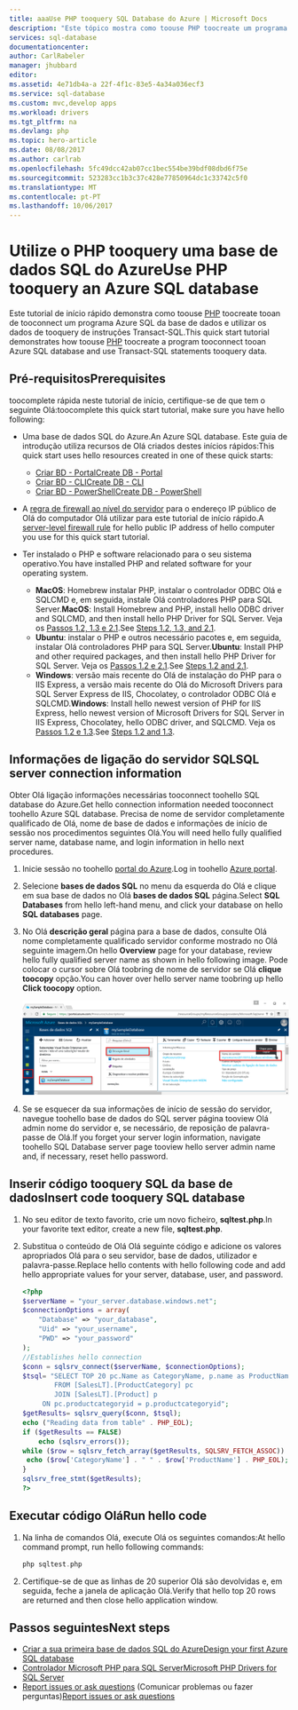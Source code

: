 ```yaml
---
title: aaaUse PHP tooquery SQL Database do Azure | Microsoft Docs
description: "Este tópico mostra como toouse PHP toocreate um programa que liga tooan SQL Database do Azure e a consulta utilizando instruções Transact-SQL."
services: sql-database
documentationcenter: 
author: CarlRabeler
manager: jhubbard
editor: 
ms.assetid: 4e71db4a-a 22f-4f1c-83e5-4a34a036ecf3
ms.service: sql-database
ms.custom: mvc,develop apps
ms.workload: drivers
ms.tgt_pltfrm: na
ms.devlang: php
ms.topic: hero-article
ms.date: 08/08/2017
ms.author: carlrab
ms.openlocfilehash: 5fc49dcc42ab07cc1bec554be39bdf08dbd6f75e
ms.sourcegitcommit: 523283cc1b3c37c428e77850964dc1c33742c5f0
ms.translationtype: MT
ms.contentlocale: pt-PT
ms.lasthandoff: 10/06/2017
---
```

# <a name="use-php-tooquery-an-azure-sql-database"></a><span data-ttu-id="0c5fe-103">Utilize o PHP tooquery uma base de dados SQL do Azure</span><span class="sxs-lookup"><span data-stu-id="0c5fe-103">Use PHP tooquery an Azure SQL database</span></span>

<span data-ttu-id="0c5fe-104">Este tutorial de início rápido demonstra como toouse [PHP](http://php.net/manual/en/intro-whatis.php) toocreate tooan de tooconnect um programa Azure SQL da base de dados e utilizar os dados de tooquery de instruções Transact-SQL.</span><span class="sxs-lookup"><span data-stu-id="0c5fe-104">This quick start tutorial demonstrates how toouse [PHP](http://php.net/manual/en/intro-whatis.php) toocreate a program tooconnect tooan Azure SQL database and use Transact-SQL statements tooquery data.</span></span>

## <a name="prerequisites"></a><span data-ttu-id="0c5fe-105">Pré-requisitos</span><span class="sxs-lookup"><span data-stu-id="0c5fe-105">Prerequisites</span></span>

<span data-ttu-id="0c5fe-106">toocomplete rápida neste tutorial de início, certifique-se de que tem o seguinte Olá:</span><span class="sxs-lookup"><span data-stu-id="0c5fe-106">toocomplete this quick start tutorial, make sure you have hello following:</span></span>

- <span data-ttu-id="0c5fe-107">Uma base de dados SQL do Azure.</span><span class="sxs-lookup"><span data-stu-id="0c5fe-107">An Azure SQL database.</span></span> <span data-ttu-id="0c5fe-108">Este guia de introdução utiliza recursos de Olá criados destes inícios rápidos:</span><span class="sxs-lookup"><span data-stu-id="0c5fe-108">This quick start uses hello resources created in one of these quick starts:</span></span> 

   - [<span data-ttu-id="0c5fe-109">Criar BD - Portal</span><span class="sxs-lookup"><span data-stu-id="0c5fe-109">Create DB - Portal</span></span>](sql-database-get-started-portal.md)
   - [<span data-ttu-id="0c5fe-110">Criar BD - CLI</span><span class="sxs-lookup"><span data-stu-id="0c5fe-110">Create DB - CLI</span></span>](sql-database-get-started-cli.md)
   - [<span data-ttu-id="0c5fe-111">Criar BD - PowerShell</span><span class="sxs-lookup"><span data-stu-id="0c5fe-111">Create DB - PowerShell</span></span>](sql-database-get-started-powershell.md)

- <span data-ttu-id="0c5fe-112">A [regra de firewall ao nível do servidor](sql-database-get-started-portal.md#create-a-server-level-firewall-rule) para o endereço IP público de Olá do computador Olá utilizar para este tutorial de início rápido.</span><span class="sxs-lookup"><span data-stu-id="0c5fe-112">A [server-level firewall rule](sql-database-get-started-portal.md#create-a-server-level-firewall-rule) for hello public IP address of hello computer you use for this quick start tutorial.</span></span>

- <span data-ttu-id="0c5fe-113">Ter instalado o PHP e software relacionado para o seu sistema operativo.</span><span class="sxs-lookup"><span data-stu-id="0c5fe-113">You have installed PHP and related software for your operating system.</span></span>

    - <span data-ttu-id="0c5fe-114">**MacOS**: Homebrew instalar PHP, instalar o controlador ODBC Olá e SQLCMD e, em seguida, instale Olá controladores PHP para SQL Server.</span><span class="sxs-lookup"><span data-stu-id="0c5fe-114">**MacOS**: Install Homebrew and PHP, install hello ODBC driver and SQLCMD, and then install hello PHP Driver for SQL Server.</span></span> <span data-ttu-id="0c5fe-115">Veja os [Passos 1.2, 1.3 e 2.1](https://www.microsoft.com/en-us/sql-server/developer-get-started/php/mac/).</span><span class="sxs-lookup"><span data-stu-id="0c5fe-115">See [Steps 1.2, 1.3, and 2.1](https://www.microsoft.com/en-us/sql-server/developer-get-started/php/mac/).</span></span>
    - <span data-ttu-id="0c5fe-116">**Ubuntu**: instalar o PHP e outros necessário pacotes e, em seguida, instalar Olá controladores PHP para SQL Server.</span><span class="sxs-lookup"><span data-stu-id="0c5fe-116">**Ubuntu**:  Install PHP and other required packages, and then install hello PHP Driver for SQL Server.</span></span> <span data-ttu-id="0c5fe-117">Veja os [Passos 1.2 e 2.1](https://www.microsoft.com/sql-server/developer-get-started/php/ubuntu/).</span><span class="sxs-lookup"><span data-stu-id="0c5fe-117">See [Steps 1.2 and 2.1](https://www.microsoft.com/sql-server/developer-get-started/php/ubuntu/).</span></span>
    - <span data-ttu-id="0c5fe-118">**Windows**: versão mais recente do Olá de instalação do PHP para o IIS Express, a versão mais recente do Olá do Microsoft Drivers para SQL Server Express de IIS, Chocolatey, o controlador ODBC Olá e SQLCMD.</span><span class="sxs-lookup"><span data-stu-id="0c5fe-118">**Windows**: Install hello newest version of PHP for IIS Express, hello newest version of Microsoft Drivers for SQL Server in IIS Express, Chocolatey, hello ODBC driver, and SQLCMD.</span></span> <span data-ttu-id="0c5fe-119">Veja os [Passos 1.2 e 1.3](https://www.microsoft.com/sql-server/developer-get-started/php/windows/).</span><span class="sxs-lookup"><span data-stu-id="0c5fe-119">See [Steps 1.2 and 1.3](https://www.microsoft.com/sql-server/developer-get-started/php/windows/).</span></span>    

## <a name="sql-server-connection-information"></a><span data-ttu-id="0c5fe-120">Informações de ligação do servidor SQL</span><span class="sxs-lookup"><span data-stu-id="0c5fe-120">SQL server connection information</span></span>

<span data-ttu-id="0c5fe-121">Obter Olá ligação informações necessárias tooconnect toohello SQL database do Azure.</span><span class="sxs-lookup"><span data-stu-id="0c5fe-121">Get hello connection information needed tooconnect toohello Azure SQL database.</span></span> <span data-ttu-id="0c5fe-122">Precisa de nome de servidor completamente qualificado de Olá, nome de base de dados e informações de início de sessão nos procedimentos seguintes Olá.</span><span class="sxs-lookup"><span data-stu-id="0c5fe-122">You will need hello fully qualified server name, database name, and login information in hello next procedures.</span></span>

1. <span data-ttu-id="0c5fe-123">Inicie sessão no toohello [portal do Azure](https://portal.azure.com/).</span><span class="sxs-lookup"><span data-stu-id="0c5fe-123">Log in toohello [Azure portal](https://portal.azure.com/).</span></span>
2. <span data-ttu-id="0c5fe-124">Selecione **bases de dados SQL** no menu da esquerda do Olá e clique em sua base de dados no Olá **bases de dados SQL** página.</span><span class="sxs-lookup"><span data-stu-id="0c5fe-124">Select **SQL Databases** from hello left-hand menu, and click your database on hello **SQL databases** page.</span></span> 
3. <span data-ttu-id="0c5fe-125">No Olá **descrição geral** página para a base de dados, consulte Olá nome completamente qualificado servidor conforme mostrado no Olá seguinte imagem.</span><span class="sxs-lookup"><span data-stu-id="0c5fe-125">On hello **Overview** page for your database, review hello fully qualified server name as shown in hello following image.</span></span> <span data-ttu-id="0c5fe-126">Pode colocar o cursor sobre Olá toobring de nome de servidor se Olá **clique toocopy** opção.</span><span class="sxs-lookup"><span data-stu-id="0c5fe-126">You can hover over hello server name toobring up hello **Click toocopy** option.</span></span>  

   ![server-name](./media/sql-database-connect-query-dotnet/server-name.png) 

4. <span data-ttu-id="0c5fe-128">Se se esquecer da sua informações de início de sessão do servidor, navegue toohello base de dados do SQL server página tooview Olá admin nome do servidor e, se necessário, de reposição de palavra-passe de Olá.</span><span class="sxs-lookup"><span data-stu-id="0c5fe-128">If you forget your server login information, navigate toohello SQL Database server page tooview hello server admin name and, if necessary, reset hello password.</span></span>     
    
## <a name="insert-code-tooquery-sql-database"></a><span data-ttu-id="0c5fe-129">Inserir código tooquery SQL da base de dados</span><span class="sxs-lookup"><span data-stu-id="0c5fe-129">Insert code tooquery SQL database</span></span>

1. <span data-ttu-id="0c5fe-130">No seu editor de texto favorito, crie um novo ficheiro, **sqltest.php**.</span><span class="sxs-lookup"><span data-stu-id="0c5fe-130">In your favorite text editor, create a new file, **sqltest.php**.</span></span>  

2. <span data-ttu-id="0c5fe-131">Substitua o conteúdo de Olá Olá seguinte código e adicione os valores apropriados Olá para o seu servidor, base de dados, utilizador e palavra-passe.</span><span class="sxs-lookup"><span data-stu-id="0c5fe-131">Replace hello contents with hello following code and add hello appropriate values for your server, database, user, and password.</span></span>

   ```PHP
   <?php
   $serverName = "your_server.database.windows.net";
   $connectionOptions = array(
       "Database" => "your_database",
       "Uid" => "your_username",
       "PWD" => "your_password"
   );
   //Establishes hello connection
   $conn = sqlsrv_connect($serverName, $connectionOptions);
   $tsql= "SELECT TOP 20 pc.Name as CategoryName, p.name as ProductName
           FROM [SalesLT].[ProductCategory] pc
           JOIN [SalesLT].[Product] p
        ON pc.productcategoryid = p.productcategoryid";
   $getResults= sqlsrv_query($conn, $tsql);
   echo ("Reading data from table" . PHP_EOL);
   if ($getResults == FALSE)
       echo (sqlsrv_errors());
   while ($row = sqlsrv_fetch_array($getResults, SQLSRV_FETCH_ASSOC)) {
    echo ($row['CategoryName'] . " " . $row['ProductName'] . PHP_EOL);
   }
   sqlsrv_free_stmt($getResults);
   ?>
   ```

## <a name="run-hello-code"></a><span data-ttu-id="0c5fe-132">Executar código Olá</span><span class="sxs-lookup"><span data-stu-id="0c5fe-132">Run hello code</span></span>

1. <span data-ttu-id="0c5fe-133">Na linha de comandos Olá, execute Olá os seguintes comandos:</span><span class="sxs-lookup"><span data-stu-id="0c5fe-133">At hello command prompt, run hello following commands:</span></span>

   ```php
   php sqltest.php
   ```

2. <span data-ttu-id="0c5fe-134">Certifique-se de que as linhas de 20 superior Olá são devolvidas e, em seguida, feche a janela de aplicação Olá.</span><span class="sxs-lookup"><span data-stu-id="0c5fe-134">Verify that hello top 20 rows are returned and then close hello application window.</span></span>

## <a name="next-steps"></a><span data-ttu-id="0c5fe-135">Passos seguintes</span><span class="sxs-lookup"><span data-stu-id="0c5fe-135">Next steps</span></span>
- [<span data-ttu-id="0c5fe-136">Criar a sua primeira base de dados SQL do Azure</span><span class="sxs-lookup"><span data-stu-id="0c5fe-136">Design your first Azure SQL database</span></span>](sql-database-design-first-database.md)
- [<span data-ttu-id="0c5fe-137">Controlador Microsoft PHP para SQL Server</span><span class="sxs-lookup"><span data-stu-id="0c5fe-137">Microsoft PHP Drivers for SQL Server</span></span>](https://github.com/Microsoft/msphpsql/)
- <span data-ttu-id="0c5fe-138">[Report issues or ask questions](https://github.com/Microsoft/msphpsql/issues) (Comunicar problemas ou fazer perguntas)</span><span class="sxs-lookup"><span data-stu-id="0c5fe-138">[Report issues or ask questions](https://github.com/Microsoft/msphpsql/issues)</span></span>
